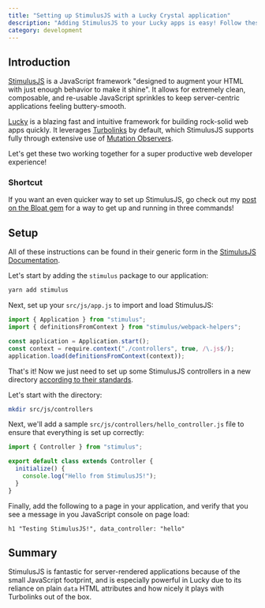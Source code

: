 ```yaml
---
title: "Setting up StimulusJS with a Lucky Crystal application"
description: "Adding StimulusJS to your Lucky apps is easy! Follow these steps to get up and running."
category: development
---
```


## Introduction

[StimulusJS](https://stimulusjs.org) is a JavaScript framework "designed to augment your HTML with just enough behavior to make it shine". It allows for extremely clean, composable, and re-usable JavaScript sprinkles to keep server-centric applications feeling buttery-smooth.

[Lucky](https://luckyframework.org) is a blazing fast and intuitive framework for building rock-solid web apps quickly. It leverages [Turbolinks](https://github.com/turbolinks/turbolinks) by default, which StimulusJS supports fully through extensive use of [Mutation Observers](https://developer.mozilla.org/en-US/docs/Web/API/MutationObserver).

Let's get these two working together for a super productive web developer experience!

### Shortcut

If you want an even quicker way to set up StimulusJS, go check out my [post on the Bloat gem](https://stephencodes.com/blog/quick-lucky-addons-with-the-bloat-gem/) for a way to get up and running in three commands!

## Setup

All of these instructions can be found in their generic form in the [StimulusJS Documentation](https://stimulusjs.org/handbook/installing).

Let's start by adding the `stimulus` package to our application:

```sh
yarn add stimulus
```

Next, set up your `src/js/app.js` to import and load StimulusJS:

```js
import { Application } from "stimulus";
import { definitionsFromContext } from "stimulus/webpack-helpers";

const application = Application.start();
const context = require.context("./controllers", true, /\.js$/);
application.load(definitionsFromContext(context));
```

That's it! Now we just need to set up some StimulusJS controllers in a new directory [according to their standards](https://stimulusjs.org/handbook/installing#controller-filenames-map-to-identifiers).

Let's start with the directory:

```sh
mkdir src/js/controllers
```

Next, we'll add a sample `src/js/controllers/hello_controller.js` file to ensure that everything is set up correctly:

```js
import { Controller } from "stimulus";

export default class extends Controller {
  initialize() {
    console.log("Hello from StimulusJS!");
  }
}
```

Finally, add the following to a page in your application, and verify that you see a message in you JavaScript console on page load:

```cr
h1 "Testing StimulusJS!", data_controller: "hello"
```

## Summary

StimulusJS is fantastic for server-rendered applications because of the small JavaScript footprint, and is especially powerful in Lucky due to its reliance on plain `data` HTML attributes and how nicely it plays with Turbolinks out of the box.
